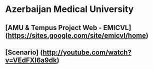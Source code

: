 Azerbaijan Medical University 
==

[AMU & Tempus Project Web - EMICVL] (https://sites.google.com/site/emicvl/home)
------------------------------------------------------------------------------------
[Scenario] (http://youtube.com/watch?v=VEdFXI6a9dk)
---------------------------------------------------------------------
